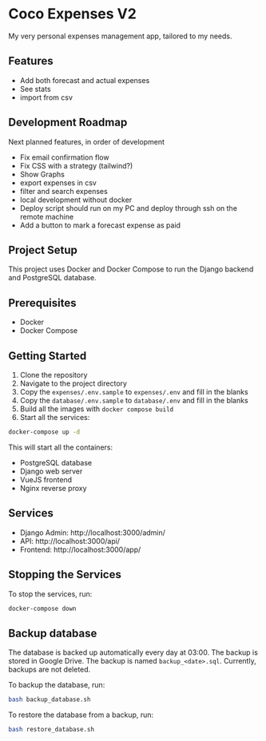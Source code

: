 # Coco Expenses V2
My very personal expenses management app, tailored to my needs.

## Features
- Add both forecast and actual expenses
- See stats
- import from csv

## Development Roadmap
Next planned features, in order of development

- Fix email confirmation flow
- Fix CSS with a strategy (tailwind?)
- Show Graphs
- export expenses in csv
- filter and search expenses
- local development without docker
- Deploy script should run on my PC and deploy through ssh on the remote machine
- Add a button to mark a forecast expense as paid

## Project Setup

This project uses Docker and Docker Compose to run the Django backend and PostgreSQL database.

## Prerequisites

- Docker
- Docker Compose

## Getting Started

1. Clone the repository
2. Navigate to the project directory
3. Copy the `expenses/.env.sample` to `expenses/.env` and fill in the blanks
4. Copy the `database/.env.sample` to `database/.env` and fill in the blanks
5. Build all the images with `docker compose build`
5. Start all the services:

```bash
docker-compose up -d
```

This will start all the containers:
- PostgreSQL database
- Django web server
- VueJS frontend
- Nginx reverse proxy

## Services

- Django Admin: http://localhost:3000/admin/
- API: http://localhost:3000/api/
- Frontend: http://localhost:3000/app/

## Stopping the Services

To stop the services, run:

```bash
docker-compose down
```

## Backup database

The database is backed up automatically every day at 03:00.
The backup is stored in Google Drive.
The backup is named `backup_<date>.sql`.
Currently, backups are not deleted.

To backup the database, run:
```bash
bash backup_database.sh
```

To restore the database from a backup, run:

```bash
bash restore_database.sh
```